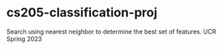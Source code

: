 # cs205-classification-proj
Search using nearest neighbor to determine the best set of features. UCR Spring 2023
